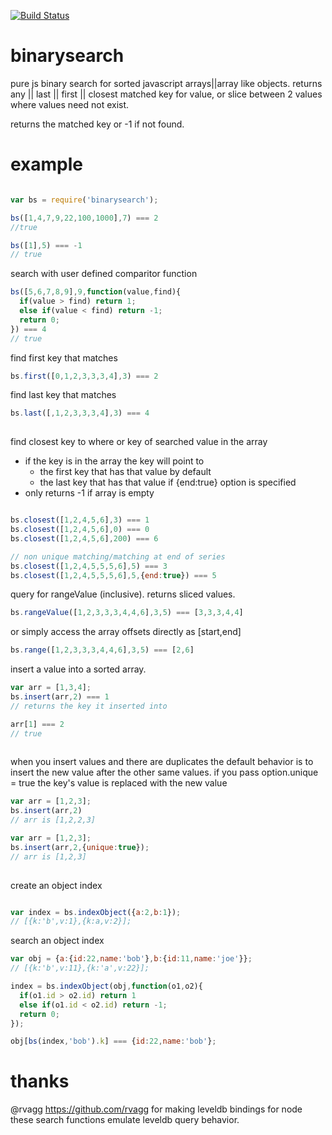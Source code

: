 
[![Build Status](https://secure.travis-ci.org/soldair/node-binarysearch.png)](http://travis-ci.org/soldair/node-binarysearch)

binarysearch
============

pure js binary search for sorted javascript arrays||array like objects. returns any || last || first || closest matched key for value, or slice between 2 values where values need not exist.

returns the matched key or -1 if not found.

example
=======

```js

var bs = require('binarysearch');

bs([1,4,7,9,22,100,1000],7) === 2
//true

bs([1],5) === -1
// true

```

search with user defined comparitor function

```js
bs([5,6,7,8,9],9,function(value,find){
  if(value > find) return 1;
  else if(value < find) return -1;
  return 0;
}) === 4
// true

```

find first key that matches

```js
bs.first([0,1,2,3,3,3,4],3) === 2

```

find last key that matches

```js
bs.last([,1,2,3,3,3,4],3) === 4
 
```

find closest key to where or key of searched value in the array
  - if the key is in the array the key will point to
    - the first key that has that value by default
    - the last key that has that value if {end:true} option is specified
  - only returns -1 if array is empty 

```js

bs.closest([1,2,4,5,6],3) === 1
bs.closest([1,2,4,5,6],0) === 0
bs.closest([1,2,4,5,6],200) === 6

// non unique matching/matching at end of series
bs.closest([1,2,4,5,5,5,6],5) === 3
bs.closest([1,2,4,5,5,5,6],5,{end:true}) === 5

```

query for rangeValue (inclusive). returns sliced values.

```js
bs.rangeValue([1,2,3,3,3,4,4,6],3,5) === [3,3,3,4,4]

```

or simply access the array offsets directly as [start,end]

```js
bs.range([1,2,3,3,3,4,4,6],3,5) === [2,6]

```

insert a value into a sorted array.

```js
var arr = [1,3,4];
bs.insert(arr,2) === 1
// returns the key it inserted into 

arr[1] === 2
// true
 
```
when you insert values and there are duplicates the default behavior is to insert the new value after the other same values.
if you pass option.unique = true the key's value is replaced with the new value

```js
var arr = [1,2,3];
bs.insert(arr,2)
// arr is [1,2,2,3]

var arr = [1,2,3];
bs.insert(arr,2,{unique:true});
// arr is [1,2,3]
 
```

create an object index

```js

var index = bs.indexObject({a:2,b:1});
// [{k:'b',v:1},{k:a,v:2}];

```

search an object index

```js
var obj = {a:{id:22,name:'bob'},b:{id:11,name:'joe'}};
// [{k:'b',v:11},{k:'a',v:22}];

index = bs.indexObject(obj,function(o1,o2){
  if(o1.id > o2.id) return 1
  else if(o1.id < o2.id) return -1;
  return 0; 
});

obj[bs(index,'bob').k] === {id:22,name:'bob'};

```



thanks
======

@rvagg https://github.com/rvagg for making leveldb bindings for node these search functions emulate leveldb query behavior.


